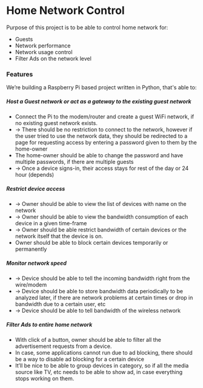 # Home Network Control
Purpose of this project is to be able to control home network for:
* Guests
* Network performance
* Network usage control
* Filter Ads on the network level

### Features
We’re building a Raspberry Pi based project written in Python, that's able to:
##### Host a Guest network or act as a gateway to the existing guest network
* Connect the Pi to the modem/router and create a guest WiFi network, if no existing guest network exists.
* -> There should be no restriction to connect to the network, however if the user tried to use the network data, they should be redirected to a page for requesting access by entering a password given to them by the home-owner
* The home-owner should be able to change the password and have multiple passwords, if there are multiple guests
* -> Once a device signs-in, their access stays for rest of the day or 24 hour (depends)

##### Restrict device access
* -> Owner should be able to view the list of devices with name on the network
* -> Owner should be able to view the bandwidth consumption of each device in a given time-frame
* -> Owner should be able restrict bandwidth of certain devices or the network itself that the device is on.
* Owner should be able to block certain devices temporarily or permanently

##### Monitor network speed
* -> Device should be able to tell the incoming bandwidth right from the wire/modem
* -> Device should be able to store bandwidth data periodically to be analyzed later, if there are network problems at certain times or drop in bandwidth due to a certain user, etc
* -> Device should be able to tell bandwidth of the wireless network

##### Filter Ads to entire home network
* With click of a button, owner should be able to filter all the advertisement requests from a device.
* In case, some applications cannot run due to ad blocking, there should be a way to disable ad blocking for a certain device
* It’ll be nice to be able to group devices in category, so if all the media source like TV, etc needs to be able to show ad, in case everything stops working on them.
